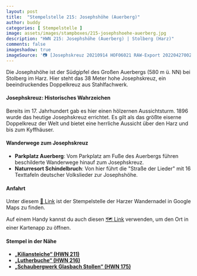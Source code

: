 ```yaml
---
layout: post
title:  "Stempelstelle 215: Josephshöhe (Auerberg)"
author: buddy
categories: [ Stempelstelle ]
image: assets/images/stampboxes/215-josephshoehe-auerberg.jpg
description: "HWN 215: Josephshöhe (Auerberg) | Stolberg (Harz)"
comments: false
imageshadow: true
imageSource: '📷 [Josephskreuz 20210914 HOF06021 RAW-Export 20220427002395](https://commons.wikimedia.org/wiki/File:Josephskreuz_20210914_HOF06021_RAW-Export_20220427002395.jpg) von <a href="//commons.wikimedia.org/wiki/User:PantheraLeo1359531" title="User:PantheraLeo1359531">PantheraLeo1359531</a> unter Lizenz [CC BY 4.0](https://creativecommons.org/licenses/by/4.0)'
---
```


Die Josephshöhe ist der Südgipfel des Großen Auerbergs (580 m ü. NN) bei Stolberg im Harz. Hier steht das 38 Meter hohe Josephskreuz, ein beeindruckendes Doppelkreuz aus Stahlfachwerk. 

#### Josephskreuz: Historisches Wahrzeichen

Bereits im 17. Jahrhundert gab es hier einen hölzernen Aussichtsturm. 1896 wurde das heutige Josephskreuz errichtet. Es gilt als das größte eiserne Doppelkreuz der Welt und bietet eine herrliche Aussicht über den Harz und bis zum Kyffhäuser. 

#### Wanderwege zum Josephskreuz

- **Parkplatz Auerberg**: Vom Parkplatz am Fuße des Auerbergs führen beschilderte Wanderwege hinauf zum Josephskreuz. 
- **Naturresort Schindelbruch**: Von hier führt die "Straße der Lieder" mit 16 Texttafeln deutscher Volkslieder zur Josephshöhe. 

#### Anfahrt

Unter diesem [📍 Link](https://www.google.com/maps/dir/?api=1&origin=&destination=51.58061%2C%2011.00553) ist der Stempelstelle der Harzer Wandernadel in Google Maps zu finden.

<div class="android-only">
  Auf einem Handy kannst du auch diesen 
  <a href="geo:51.58061,11.00553">🗺️ Link</a> 
  verwenden, um den Ort in einer Kartenapp zu öffnen.
  <p></p>
</div>

#### Stempel in der Nähe

- [**„Kiliansteiche“ (HWN 211)**](/stempelstelle-211-kiliansteiche)
- [**„Lutherbuche“ (HWN 216)**](/stempelstelle-216-lutherbuche)
- [**„Schaubergwerk Glasbach Stollen“ (HWN 175)**](/stempelstelle-175-schaubergwerk-glasebach)
